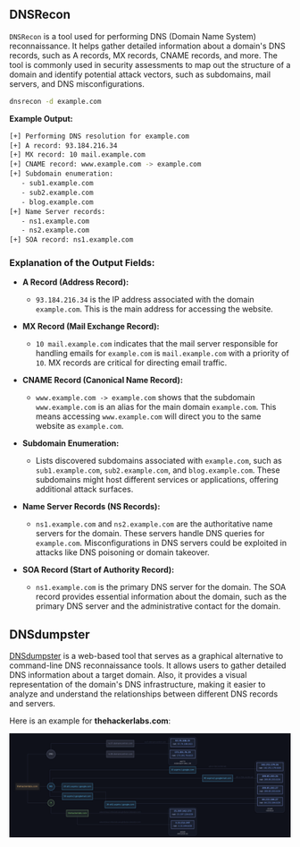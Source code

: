 
## DNSRecon
`DNSRecon` is a tool used for performing DNS (Domain Name System) reconnaissance. It helps gather detailed information about a domain's DNS records, such as A records, MX records, CNAME records, and more. The tool is commonly used in security assessments to map out the structure of a domain and identify potential attack vectors, such as subdomains, mail servers, and DNS misconfigurations.

```bash
dnsrecon -d example.com
```

**Example Output:**

```bash
[+] Performing DNS resolution for example.com
[+] A record: 93.184.216.34
[+] MX record: 10 mail.example.com
[+] CNAME record: www.example.com -> example.com
[+] Subdomain enumeration:
   - sub1.example.com
   - sub2.example.com
   - blog.example.com
[+] Name Server records:
   - ns1.example.com
   - ns2.example.com
[+] SOA record: ns1.example.com
```
### Explanation of the Output Fields:

- **A Record (Address Record):**
    
    - `93.184.216.34` is the IP address associated with the domain `example.com`. This is the main address for accessing the website.
- **MX Record (Mail Exchange Record):**
    
    - `10 mail.example.com` indicates that the mail server responsible for handling emails for `example.com` is `mail.example.com` with a priority of `10`. MX records are critical for directing email traffic.
- **CNAME Record (Canonical Name Record):**
    
    - `www.example.com -> example.com` shows that the subdomain `www.example.com` is an alias for the main domain `example.com`. This means accessing `www.example.com` will direct you to the same website as `example.com`.
- **Subdomain Enumeration:**
    
    - Lists discovered subdomains associated with `example.com`, such as `sub1.example.com`, `sub2.example.com`, and `blog.example.com`. These subdomains might host different services or applications, offering additional attack surfaces.
- **Name Server Records (NS Records):**
    
    - `ns1.example.com` and `ns2.example.com` are the authoritative name servers for the domain. These servers handle DNS queries for `example.com`. Misconfigurations in DNS servers could be exploited in attacks like DNS poisoning or domain takeover.
- **SOA Record (Start of Authority Record):**
    
    - `ns1.example.com` is the primary DNS server for the domain. The SOA record provides essential information about the domain, such as the primary DNS server and the administrative contact for the domain.


## DNSdumpster
[DNSdumpster](https://dnsdumpster.com/) is a web-based tool that serves as a graphical alternative to command-line DNS reconnaissance tools. It allows users to gather detailed DNS information about a target domain. Also, it provides a visual representation of the domain's DNS infrastructure, making it easier to analyze and understand the relationships between different DNS records and servers. 

Here is an example for **thehackerlabs.com**:

![](Images/DNSdumpster.png)


